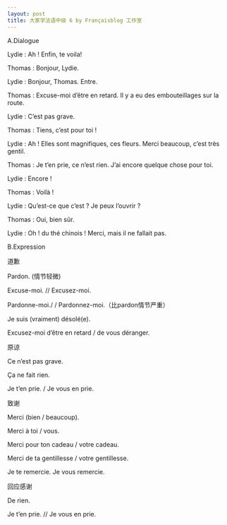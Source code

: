 ```yaml
---
layout: post
title: 大家学法语中级 6 by Françaisblog 工作室
---
```


A.Dialogue

Lydie : Ah ! Enfin, te voila!

Thomas : Bonjour, Lydie.

Lydie : Bonjour, Thomas. Entre.

Thomas : Excuse-moi d’être en retard. Il y a eu des embouteillages sur la route.

Lydie : C’est pas grave.

Thomas : Tiens, c’est pour toi !

Lydie : Ah ! Elles sont magnifiques, ces fleurs. Merci beaucoup, c’est très gentil.

Thomas : Je t’en prie, ce n’est rien. J’ai encore quelque chose pour toi.

Lydie : Encore !

Thomas : Voilà !

Lydie : Qu’est-ce que c’est ? Je peux l’ouvrir ?

Thomas : Oui, bien sûr.

Lydie : Oh ! du thé chinois ! Merci, mais il ne fallait pas.

B.Expression

道歉

Pardon. (情节轻微)

Excuse-moi. // Excusez-moi.

Pardonne-moi./ / Pardonnez-moi.（比pardon情节严重）

Je suis (vraiment) désolé(e).

Excusez-moi d’être en retard / de vous déranger.

原谅

Ce n’est pas grave.

Ça ne fait rien.

Je t’en prie. / Je vous en prie.

致谢

Merci (bien / beaucoup).

Merci à toi / vous.

Merci pour ton cadeau / votre cadeau.

Merci de ta gentillesse / votre gentillesse.

Je te remercie. Je vous remercie.

回应感谢

De rien.

Je t’en prie. // Je vous en prie.
